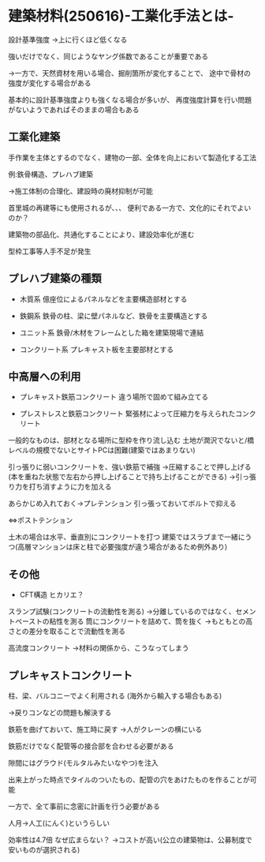 # 建築材料(250616)-工業化手法とは-

設計基準強度
→上に行くほど低くなる

強いだけでなく、同じようなヤング係数であることが重要である

→一方で、天然資材を用いる場合、掘削箇所が変化することで、
途中で骨材の強度が変化する場合がある

基本的に設計基準強度よりも強くなる場合が多いが、
再度強度計算を行い問題がないようであればそのままの場合もある

## 工業化建築

手作業を主体とするのでなく、建物の一部、全体を向上において製造化する工法

例:鉄骨構造、プレハブ建築

→施工体制の合理化、建設時の廃材抑制が可能

首里城の再建等にも使用されるが、、、
便利である一方で、文化的にそれでよいのか？

建築物の部品化、共通化することにより、建設効率化が進む

型枠工事等人手不足が発生

## プレハブ建築の種類

- 木質系
億座位によるパネルなどを主要構造部材とする

- 鉄鋼系
鉄骨の柱、梁に壁パネルなど、鉄骨を主要構造とする

- ユニット系
鉄骨/木材をフレームとした箱を建築現場で連結

- コンクリート系
プレキャスト板を主要部材とする

## 中高層への利用

- プレキャスト鉄筋コンクリート
違う場所で固めて組み立てる

- プレストレスと鉄筋コンクリート
緊張材によって圧縮力を与えられたコンクリート

一般的なものは、部材となる場所に型枠を作り流し込む
土地が潤沢でないと/橋レベルの規模でないとサイトPCは困難(建築ではあまりない)

引っ張りに弱いコンクリートを、強い鉄筋で補強
→圧縮することで押し上げる(本を重ねた状態で左右から押し上げることで持ち上げることができる)
→引っ張り力を打ち消すように力を加える

あらかじめ入れておく→プレテンション
引っ張っておいてボルトで抑える

⇔ポストテンション

土木の場合は水平、垂直別にコンクリートを打つ
建築ではスラブまで一緒にうつ(高層マンションは床と柱で必要強度が違う場合があるため例外あり)

## その他

- CFT構造
ヒカリエ？

スランプ試験(コンクリートの流動性を測る)
→分離しているのではなく、セメントペーストの粘性を測る
筒にコンクリートを詰めて、筒を抜く
→もともとの高さとの差分を取ることで流動性を測る

高流度コンクリート
→材料の関係から、こうなってしまう

## プレキャストコンクリート

柱、梁、バルコニーでよく利用される
(海外から輸入する場合もある)

→戻りコンなどの問題も解決する

鉄筋を曲げておいて、施工時に戻す
→人がクレーンの横にいる

鉄筋だけでなく配管等の接合部を合わせる必要がある

隙間にはグラウド(モルタルみたいなやつ)を注入

出来上がった時点でタイルのついたもの、配管の穴をあけたものを作ることが可能

一方で、全て事前に念密に計画を行う必要がある

人月→人工(にんく)というらしい

効率性は4.7倍
なぜ広まらない？
→コストが高い(公立の建築物は、公募制度で安いものが選択される)
